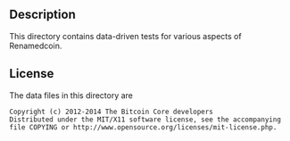 Description
------------

This directory contains data-driven tests for various aspects of Renamedcoin.

License
--------

The data files in this directory are

    Copyright (c) 2012-2014 The Bitcoin Core developers
    Distributed under the MIT/X11 software license, see the accompanying
    file COPYING or http://www.opensource.org/licenses/mit-license.php.

